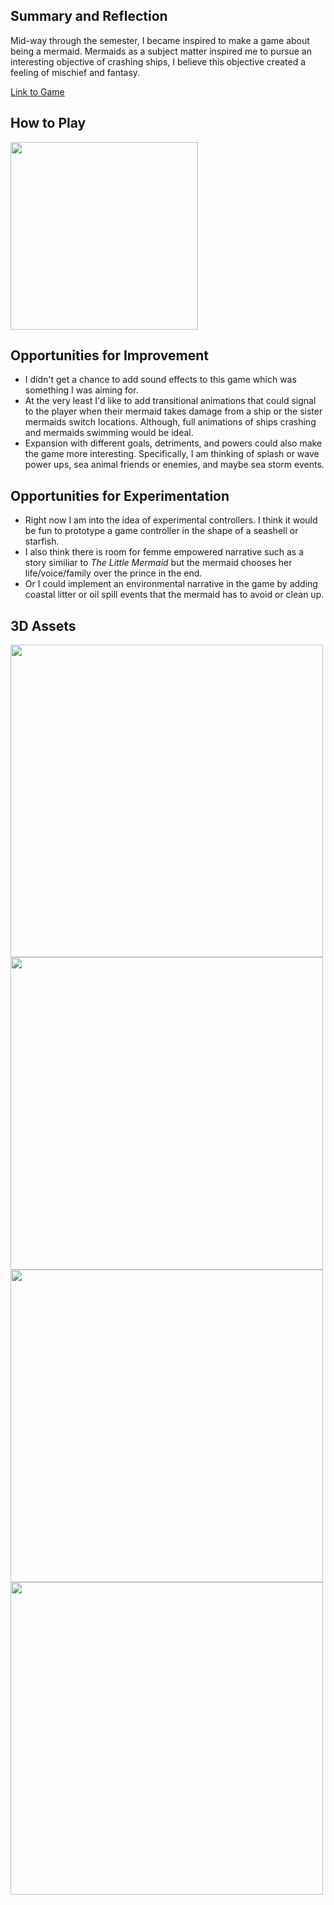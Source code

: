 ## Summary and Reflection
Mid-way through the semester, I became inspired to make a game about being a mermaid.
Mermaids as a subject matter inspired me to pursue an interesting objective of crashing ships, I believe this objective created a feeling of mischief and fantasy. 

[Link to Game](https://garcia50gabriela.github.io/Cove/index.html)

## How to Play
<img src="https://garcia50gabriela.github.io/images/HowTo.PNG" height="300"/>

## Opportunities for Improvement
- I didn't get a chance to add sound effects to this game which was something I was aiming for.
- At the very least I'd like to add transitional animations that could signal to the player when their mermaid takes damage from a ship or the sister mermaids switch locations. Although, full animations of ships crashing and mermaids swimming would be ideal.
- Expansion with different goals, detriments, and powers could also make the game more interesting. Specifically, I am thinking of splash or wave power ups, sea animal friends or enemies, and maybe sea storm events.

## Opportunities for Experimentation
- Right now I am into the idea of experimental controllers. I think it would be fun to prototype a game controller in the shape of a seashell or starfish.
- I also think there is room for femme empowered narrative such as a story similiar to *The Little Mermaid* but the mermaid chooses her life/voice/family over the prince in the end.
- Or I could implement an environmental narrative in the game by adding coastal litter or oil spill events that the mermaid has to avoid or clean up.

## 3D Assets
<img src="https://garcia50gabriela.github.io/images/Lighthouse.PNG" height="500"/>
<img src="https://garcia50gabriela.github.io/images/Ship.PNG" height="500"/>
<img src="https://garcia50gabriela.github.io/images/Mermaid.PNG" height="500"/>
<img src="https://garcia50gabriela.github.io/images/MermaidSisters.PNG" height="500"/>
